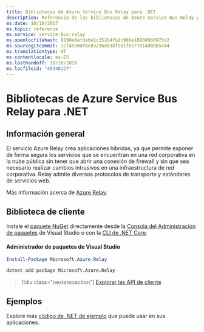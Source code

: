 ```yaml
---
title: Bibliotecas de Azure Service Bus Relay para .NET
description: Referencia de las bibliotecas de Azure Service Bus Relay para .NET
ms.date: 10/19/2017
ms.topic: reference
ms.service: service-bus-relay
ms.openlocfilehash: 9190e8efdebe1c352b4fb2c98be189089b0975d2
ms.sourcegitcommit: 1cf4550df8ed3236d838f561f6177d14d89b5e44
ms.translationtype: HT
ms.contentlocale: es-ES
ms.lasthandoff: 10/16/2018
ms.locfileid: "49348127"
---
```

# <a name="azure-service-bus-relay-libraries-for-net"></a>Bibliotecas de Azure Service Bus Relay para .NET

## <a name="overview"></a>Información general

El servicio Azure Relay crea aplicaciones híbridas, ya que permite exponer de forma segura los servicios que se encuentran en una red corporativa en la nube pública sin tener que abrir una conexión de firewall y sin que sea necesario realizar cambios intrusivos en una infraestructura de red corporativa. Relay admite diversos protocolos de transporte y estándares de servicios web.
          
Más información acerca de [Azure Relay](/azure/service-bus-relay/relay-what-is-it).

## <a name="client-library"></a>Biblioteca de cliente

Instale el [paquete NuGet](https://www.nuget.org/packages/Microsoft.Azure.Relay) directamente desde la [Consola del Administración de paquetes][PackageManager] de Visual Studio o con la [CLI de .NET Core][DotNetCLI].

#### <a name="visual-studio-package-manager"></a>Administrador de paquetes de Visual Studio

```powershell
Install-Package Microsoft.Azure.Relay
```

```bash
dotnet add package Microsoft.Azure.Relay
```

> [!div class="nextstepaction"]
> [Explorar las API de cliente](/dotnet/api/overview/azure/relay/client)

## <a name="samples"></a>Ejemplos

Explore más [código de .NET de ejemplo](https://azure.microsoft.com/resources/samples/?platform=dotnet) que puede usar en sus aplicaciones.

[PackageManager]: https://docs.microsoft.com/nuget/tools/package-manager-console
[DotNetCLI]: https://docs.microsoft.com/dotnet/core/tools/dotnet-add-package